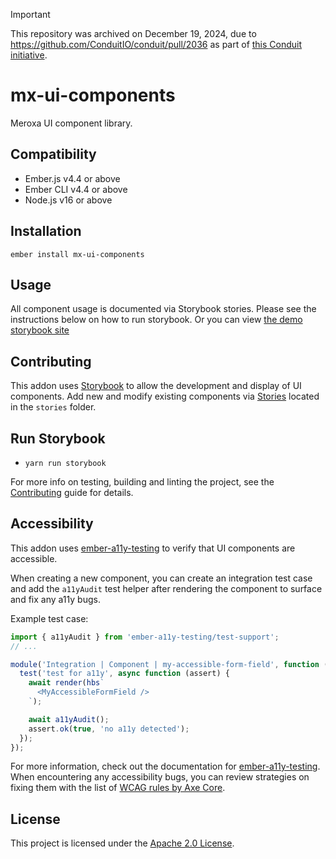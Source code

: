> [!IMPORTANT]  
> This repository was archived on December 19, 2024, due to https://github.com/ConduitIO/conduit/pull/2036 as part of [this Conduit initiative](https://github.com/ConduitIO/conduit/issues/1911).

# mx-ui-components

Meroxa UI component library.

## Compatibility

* Ember.js v4.4 or above
* Ember CLI v4.4 or above
* Node.js v16 or above


## Installation

```
ember install mx-ui-components
```

## Usage

All component usage is documented via Storybook stories. Please see the instructions below on how to run storybook.
Or you can view [the demo storybook site](https://6109b9596e1c1300390c39c5-gbnmeyicen.chromatic.com/?path=/story/fonts--font-sizes)

## Contributing

This addon uses [Storybook](https://storybook.js.org/) to allow the development
and display of UI components. Add new and modify existing components via
[Stories](https://storybook.js.org/docs/react/get-started/whats-a-story)
located in the `stories` folder.

## Run Storybook

- `yarn run storybook`

For more info on testing, building and linting the project,
see the [Contributing](CONTRIBUTING.md) guide for details.

## Accessibility

This addon uses [ember-a11y-testing](https://emberobserver.com/addons/ember-a11y-testing)
to verify that UI components are accessible.

When creating a new component, you can create an integration test case and
add the `a11yAudit` test helper after rendering the component to surface
and fix any a11y bugs.

Example test case:

```javascript
import { a11yAudit } from 'ember-a11y-testing/test-support';
// ...

module('Integration | Component | my-accessible-form-field', function (hooks) {
  test('test for a11y', async function (assert) {
    await render(hbs`
      <MyAccessibleFormField />
    `);

    await a11yAudit();
    assert.ok(true, 'no a11y detected');
  });
});
```

For more information, check out the documentation for [ember-a11y-testing](https://github.com/ember-a11y/ember-a11y-testing#ember-a11y-testing).
When encountering any accessibility bugs, you can review strategies on fixing
them with the list of [WCAG rules by Axe Core](https://github.com/dequelabs/axe-core/blob/develop/doc/rule-descriptions.md).

## License

This project is licensed under the [Apache 2.0 License](LICENSE).
